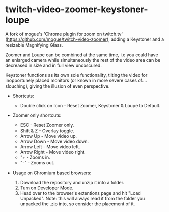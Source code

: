 # twitch-video-zoomer-keystoner-loupe
A fork of mogue's 'Chrome plugin for zoom on twitch.tv' (https://github.com/mogue/twitch-video-zoomer), adding a Keystoner and a resizable Magnifying Glass.


Zoomer and Loupe can be combined at the same time, i.e you could have an enlarged camera while simultaneously the rest of the video area can be decreased in size and in full view unobscured.

Keystoner functions as its own sole functionality, tilting the video for inopportunely placed monitors (or known in more severe cases of.... slouching), giving the illusion of even perspective.

+ Shortcuts:
  + Double click on Icon - Reset Zoomer, Keystoner & Loupe to Default.

+ Zoomer only shortcuts:
  + ESC         - Reset Zoomer only.
  + Shift & Z   - Overlay toggle.
  + Arrow Up    - Move video up.
  + Arrow Down  - Move video down.
  + Arrow Left  - Move video left.
  + Arrow Right - Move video right.
  + "+          - Zooms in.
  + "-"         - Zooms out.

+ Usage on Chromium based browsers:
  1. Download the repository and unzip it into a folder.
  2. Turn on Developer Mode.
  3. Head over to the browser's extentions page and hit "Load Unpacked".
  Note: this will always read it from the folder you unpacked the .zip into, so consider the placement of it.
